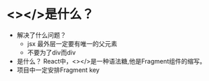 # <></>是什么？
- 解决了什么问题？
    - jsx 最外层一定要有唯一的父元素
    - 不要为了div而div
- 是什么？
    React中，<></>是一种语法糖,他是Fragment组件的缩写。
- 项目中一定安排Fragment key
